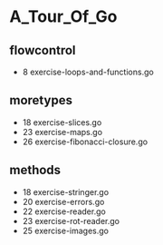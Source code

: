 # A_Tour_Of_Go

## flowcontrol
- 8 exercise-loops-and-functions.go

## moretypes
- 18 exercise-slices.go
- 23 exercise-maps.go
- 26 exercise-fibonacci-closure.go

## methods
- 18 exercise-stringer.go
- 20 exercise-errors.go
- 22 exercise-reader.go
- 23 exercise-rot-reader.go 
- 25 exercise-images.go
